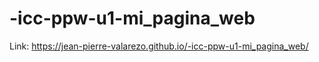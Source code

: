 # -icc-ppw-u1-mi_pagina_web

Link:  https://jean-pierre-valarezo.github.io/-icc-ppw-u1-mi_pagina_web/
